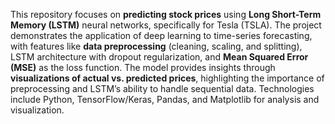 This repository focuses on **predicting stock prices** using **Long Short-Term Memory (LSTM)** neural networks, specifically for Tesla (TSLA). The project demonstrates the application of deep learning to time-series forecasting, with features like **data preprocessing** (cleaning, scaling, and splitting), LSTM architecture with dropout regularization, and **Mean Squared Error (MSE)** as the loss function. The model provides insights through **visualizations of actual vs. predicted prices**, highlighting the importance of preprocessing and LSTM’s ability to handle sequential data. Technologies include Python, TensorFlow/Keras, Pandas, and Matplotlib for analysis and visualization.
